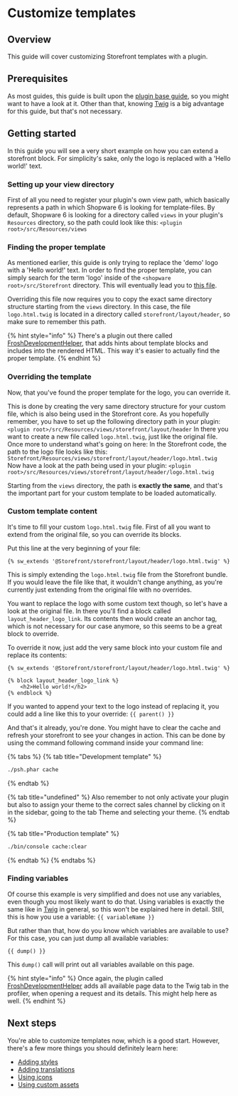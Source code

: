 # Customize templates

## Overview

This guide will cover customizing Storefront templates with a plugin.

## Prerequisites

As most guides, this guide is built upon the [plugin base guide](../plugin-base-guide.md), so you might want to have a look at it. Other than that, knowing [Twig](https://twig.symfony.com) is a big advantage for this guide, but that's not necessary.

## Getting started

In this guide you will see a very short example on how you can extend a storefront block. For simplicity's sake, only the logo is replaced with a 'Hello world!' text.

### Setting up your view directory

First of all you need to register your plugin's own view path, which basically represents a path in which Shopware 6 is looking for template-files. By default, Shopware 6 is looking for a directory called `views` in your plugin's `Resources` directory, so the path could look like this: `<plugin root>/src/Resources/views`

### Finding the proper template

As mentioned earlier, this guide is only trying to replace the 'demo' logo with a 'Hello world!' text. In order to find the proper template, you can simply search for the term 'logo' inside of the `<shopware root>/src/Storefront` directory. This will eventually lead you to [this file](https://github.com/shopware/platform/blob/v6.3.4.1/src/Storefront/Resources/views/storefront/layout/header/logo.html.twig).

Overriding this file now requires you to copy the exact same directory structure starting from the `views` directory. In this case, the file `logo.html.twig` is located in a directory called `storefront/layout/header`, so make sure to remember this path.

{% hint style="info" %}
There's a plugin out there called [FroshDevelopmentHelper](https://github.com/FriendsOfShopware/FroshDevelopmentHelper), that adds hints about template blocks and includes into the rendered HTML. This way it's easier to actually find the proper template.
{% endhint %}

### Overriding the template

Now, that you've found the proper template for the logo, you can override it.

This is done by creating the very same directory structure for your custom file, which is also being used in the Storefront core. As you hopefully remember, you have to set up the following directory path in your plugin: `<plugin root>/src/Resources/views/storefront/layout/header` In there you want to create a new file called `logo.html.twig`, just like the original file. Once more to understand what's going on here: In the Storefront code, the path to the logo file looks like this: `Storefront/Resources/views/storefront/layout/header/logo.html.twig` Now have a look at the path being used in your plugin: `<plugin root>/src/Resources/views/storefront/layout/header/logo.html.twig`

Starting from the `views` directory, the path is **exactly the same**, and that's the important part for your custom template to be loaded automatically.

### Custom template content

It's time to fill your custom `logo.html.twig` file. First of all you want to extend from the original file, so you can override its blocks.

Put this line at the very beginning of your file:

```
{% sw_extends '@Storefront/storefront/layout/header/logo.html.twig' %}
```

This is simply extending the `logo.html.twig` file from the Storefront bundle. If you would leave the file like that, it wouldn't change anything, as you're currently just extending from the original file with no overrides.

You want to replace the logo with some custom text though, so let's have a look at the original file. In there you'll find a block called `layout_header_logo_link`. Its contents then would create an anchor tag, which is not necessary for our case anymore, so this seems to be a great block to override.

To override it now, just add the very same block into your custom file and replace its contents:

```
{% sw_extends '@Storefront/storefront/layout/header/logo.html.twig' %}

{% block layout_header_logo_link %}
    <h2>Hello world!</h2>
{% endblock %}
```

If you wanted to append your text to the logo instead of replacing it, you could add a line like this to your override: `{{ parent() }}`

And that's it already, you're done. You might have to clear the cache and refresh your storefront to see your changes in action. This can be done by using the command following command inside your command line:

{% tabs %}
{% tab title="Development template" %}
```bash
./psh.phar cache
```
{% endtab %}

{% tab title="undefined" %}
Also remember to not only activate your plugin but also to assign your theme to the correct sales channel by clicking on it in the sidebar, going to the tab Theme and selecting your theme.
{% endtab %}

{% tab title="Production template" %}
```bash
./bin/console cache:clear
```
{% endtab %}
{% endtabs %}

### Finding variables

Of course this example is very simplified and does not use any variables, even though you most likely want to do that. Using variables is exactly the same like in [Twig](https://twig.symfony.com/doc/3.x/templates.html#variables) in general, so this won't be explained here in detail. Still, this is how you use a variable: `{{ variableName }}`

But rather than that, how do you know which variables are available to use? For this case, you can just dump all available variables:

```
{{ dump() }}
```

This `dump()` call will print out all variables available on this page.

{% hint style="info" %}
Once again, the plugin called [FroshDevelopmentHelper](https://github.com/FriendsOfShopware/FroshDevelopmentHelper) adds all available page data to the Twig tab in the profiler, when opening a request and its details. This might help here as well.
{% endhint %}

## Next steps

You're able to customize templates now, which is a good start. However, there's a few more things you should definitely learn here:

* [Adding styles](add-custom-styling.md)
* [Adding translations](add-translations.md)
* [Using icons](customize-templates.md)
* [Using custom assets](add-custom-assets.md)
